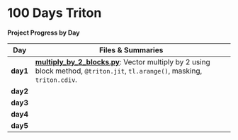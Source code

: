# 100 Days Triton

**Project Progress by Day**

| **Day**  | **Files & Summaries**                                                                                                                                       |
| -------- | ----------------------------------------------------------------------------------------------------------------------------------------------------------- |
| **day1** | [**multiply_by_2_blocks.py**](day1/multiply_by_2_blocks.py): Vector multiply by 2 using block method, `@triton.jit`, `tl.arange()`, masking, `triton.cdiv`. |
| **day2** |                                                                                                                                                             |
| **day3** |                                                                                                                                                             |
| **day4** |                                                                                                                                                             |
| **day5** |                                                                                                                                                             |
